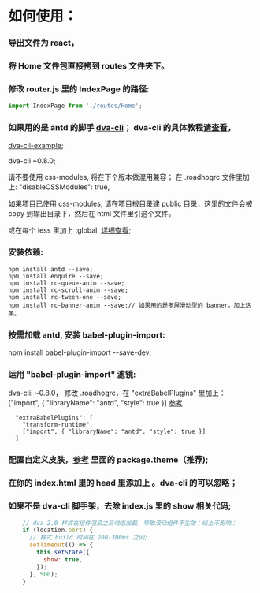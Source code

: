 # 如何使用：

### 导出文件为 react，

### 将 Home 文件包直接拷到 routes 文件夹下。

### 修改 router.js 里的 IndexPage 的路径: 

```jsx
import IndexPage from './routes/Home';
```

### 如果用的是 antd 的脚手 [dva-cli](https://github.com/dvajs/dva-cli)； dva-cli 的具体教程[请查看](https://github.com/sorrycc/blog/issues/18)，

 [dva-cli-example](https://github.com/ant-motion/ant-motion-dva-cli-example);

 dva-cli ~0.8.0;

 请不要使用 css-modules, 将在下个版本做混用兼容；
 在 .roadhogrc 文件里加上: "disableCSSModules": true,

 如果项目已使用 css-modules, 请在项目根目录建 public 目录，这里的文件会被 copy 到输出目录下，然后在 html 文件里引这个文件。

 或在每个 less 里加上 :global, [详细查看](https://github.com/css-modules/css-modules#usage-with-preprocessors);

### 安装依赖:
```
npm install antd --save;
npm install enquire --save;
npm install rc-queue-anim --save;
npm install rc-scroll-anim --save;
npm install rc-tween-one --save;
npm install rc-banner-anim --save;// 如果用的是多屏滑动型的 banner，加上这条。
```

### 按需加载 antd, 安装 babel-plugin-import:

npm install babel-plugin-import --save-dev;

### 运用 "babel-plugin-import" 滤镜:

  dva-cli: ~0.8.0， 修改 .roadhogrc，在 "extraBabelPlugins" 里加上： ["import", { "libraryName": "antd", "style": true }]
  [参考](https://github.com/dvajs/dva-example-user-dashboard/blob/master/.roadhogrc#L20)
```
  "extraBabelPlugins": [
    "transform-runtime",
    ["import", { "libraryName": "antd", "style": true }]
  ]
```

### 配置自定义皮肤，[参考](https://ant.design/docs/react/customize-theme-cn) 里面的 package.theme（推荐);

### 在你的 index.html 里的 head 里添加上 <meta name="viewport" content="width=device-width, initial-scale=1.0">。dva-cli 的可以忽略；

### 如果不是 dva-cli 脚手架，去除 index.js 里的 show 相关代码;

```jsx
    // dva 2.0 样式在组件渲染之后动态加载，导致滚动组件不生效；线上不影响；
    if (location.port) {
      // 样式 build 时间在 200-300ms 之间;
      setTimeout(() => {
        this.setState({
          show: true,
        });
      }, 500);
    }
```

